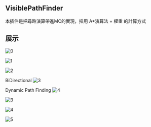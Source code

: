 ## VisiblePathFinder

本插件是把尋路演算帶進MC的實現，採用 A*演算法 + 權重 的計算方式


## 展示

![0](gif/0.gif)

![1](gif/1.gif)

![2](gif/2.gif)

BiDirectional
![3](gif/3.gif)

Dynamic Path Finding
![4](gif/4.gif)

![3](https://cdn.discordapp.com/attachments/864121164242747422/901846808936972428/unknown.png)

![4](https://cdn.discordapp.com/attachments/864121164242747422/901847031482564638/unknown.png)

![5](https://cdn.discordapp.com/attachments/864121164242747422/901869840048980008/unknown.png)